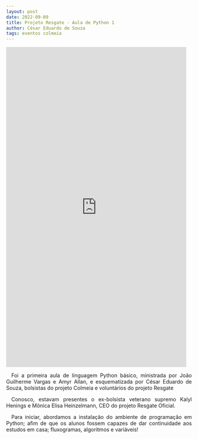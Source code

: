 ```yaml
---
layout: post
date: 2022-09-09
title: Projeto Resgate - Aula de Python 1
author: César Eduardo de Souza
tags: eventos colmeia
---
```

<iframe width="489" height="869" src="https://www.youtube.com/embed/hyD4JGqjLCw" title="AULAS DE PYTHON - PROJETO RESGATE #1" frameborder="0" allow="accelerometer; autoplay; clipboard-write; encrypted-media; gyroscope; picture-in-picture; web-share" allowfullscreen></iframe>

<p style="text-align: justify">&emsp;Foi a primeira aula de linguagem Python básico, ministrada por João Guilherme Vargas e Amyr Allan, e esquematizada por César Eduardo de Souza, bolsistas do projeto Colmeia e voluntários do projeto Resgate </p>

<p style="text-align: justify">&emsp;Conosco, estavam presentes o ex-bolsista veterano supremo Kalyl Henings e Mônica Elisa Heinzelmann, CEO do projeto Resgate Oficial.</p>

<p style="text-align: justify">&emsp;Para iniciar, abordamos a instalação do ambiente de programação em Python; afim de que os alunos fossem capazes de dar continuidade aos estudos em casa; fluxogramas, algoritmos e variáveis!</p>